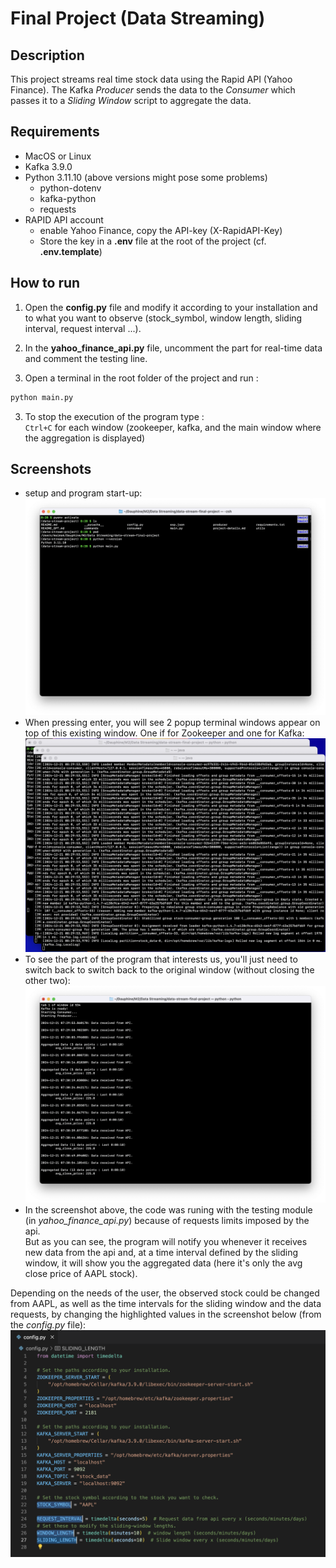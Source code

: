 # Final Project (Data Streaming)

## Description

This project streams real time stock data using the Rapid API (Yahoo Finance). The Kafka *Producer* sends the data to the *Consumer* which passes it to a *Sliding Window* script to aggregate the data. 

## Requirements

- MacOS or Linux
- Kafka 3.9.0
- Python 3.11.10 (above versions might pose some problems)
	- python-dotenv
	- kafka-python
	- requests
- RAPID API account
	- enable Yahoo Finance, copy the API-key (X-RapidAPI-Key)
	- Store the key in a **.env** file at the root of the project (cf. **.env.template**)

## How to run 

1. Open the **config.py** file and modify it according to your installation and to what you want to observe (stock_symbol, window length, sliding interval, request interval ...).  
  
2. In the **yahoo_finance_api.py** file, uncomment the part for real-time data and comment the testing line.

2. Open a terminal in the root folder of the project and run :  
```bash
python main.py
```

3. To stop the execution of the program type :  
`
Ctrl+C
`
for each window (zookeeper, kafka, and the main window where the aggregation is displayed)

## Screenshots

- setup and program start-up:
![plot](./screenshots/setup.png)
- When pressing enter, you will see 2 popup terminal windows appear on top of this existing window. One if for Zookeeper and one for Kafka:
![plot](./screenshots/popups.png)
- To see the part of the program that interests us, you'll just need to switch back to switch back to the original window (without closing the other two):
![plot](./screenshots/working.png)
- In the screenshot above, the code was runing with the testing module (in *yahoo_finance_api.py*) because of requests limits imposed by the api.  
But as you can see, the program will notify you whenever it receives new data from the api and, at a time interval defined by the sliding window, it will show you the aggregated data (here it's only the avg close price of AAPL stock).  
  
Depending on the needs of the user, the observed stock could be changed from AAPL, as well as the time intervals for the sliding window and the data requests, by changing the highlighted values in the screenshot below (from the *config.py* file): 
![plot](./screenshots/config.png)
